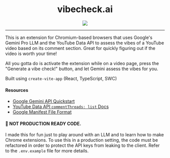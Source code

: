 <h1 align="center">vibecheck.ai</h1>

<div align="center">
  <img src="https://github.com/mikeploythai/vibe-check/assets/110638329/bc052cae-9e42-4a12-a033-34e3b00f0314" />
</div>

***

This is an extension for Chromium-based browsers that uses Google's Gemini Pro LLM and the YouTube Data API to assess the vibes of a YouTube video based on its comment section. Great for quickly figuring out if the video is worth your time!

All you gotta do is activate the extension while on a video page, press the "Generate a vibe check!" button, and let Gemini assess the vibes for you.

Built using `create-vite-app` (React, TypeScript, SWC)

#### Resources

- [Google Gemini API Quickstart](https://ai.google.dev/tutorials/node_quickstart)
- [YouTube Data API `commentThreads: list` Docs](https://developers.google.com/youtube/v3/docs/commentThreads/list)
- [Google Manifest File Format](https://developer.chrome.com/docs/extensions/reference/manifest)

#### 🚨 NOT PRODUCTION READY CODE.

I made this for fun just to play around with an LLM and to learn how to make Chrome extensions. To use this in a production setting, the code must be refactored in order to protect the API keys from leaking to the client. Refer to the `.env.example` file for more details.
